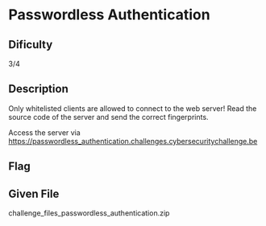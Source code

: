 # Passwordless Authentication

## Dificulty
3/4

## Description
Only whitelisted clients are allowed to connect to the web server!
Read the source code of the server and send the correct fingerprints.


Access the server via
https://passwordless_authentication.challenges.cybersecuritychallenge.be

## Flag

## Given File
challenge_files_passwordless_authentication.zip